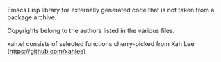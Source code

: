 Emacs Lisp library for externally generated code that is not taken from a package archive.

Copyrights belong to the authors listed in the various files.

xah.el consists of selected functions cherry-picked from Xah Lee (https://github.com/xahlee)
